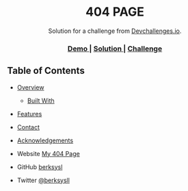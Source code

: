 <!-- Please update value in the {}  -->

<h1 align="center">404 PAGE</h1>

<div align="center">
   Solution for a challenge from  <a href="http://devchallenges.io" target="_blank">Devchallenges.io</a>.
</div>

<div align="center">
  <h3>
    <a href="https://optimistic-visvesvaraya-1465b4.netlify.app/">
      Demo
    </a>
    <span> | </span>
    <a href="https://github.com/berksysl/404-page">
      Solution
    </a>
    <span> | </span>
    <a href="https://devchallenges.io/challenges/wBunSb7FPrIepJZAg0sY">
      Challenge
    </a>
  </h3>
</div>

## Table of Contents

- [Overview](#overview)
  - [Built With](#built-with)
- [Features](#features)
- [Contact](#contact)
- [Acknowledgements](#acknowledgements)


- Website [My 404 Page](https://optimistic-visvesvaraya-1465b4.netlify.app/)
- GitHub [berksysl](https://github.com/berksysl)
- Twitter [@berksysll](https://twitter.com/berksysll)
